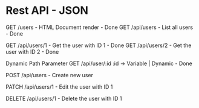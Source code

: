 # Rest API - JSON

GET /users - HTML Document render - Done
GET /api/users - List all users - Done

GET /api/users/1 - Get the user with ID 1 - Done
GET /api/users/2 - Get the user with ID 2 - Done

Dynamic Path Parameter
GET /api/user/:id 
:id -> Variable | Dynamic - Done

POST /api/users - Create new user

PATCH /api/users/1 - Edit the user with ID 1

DELETE /api/users/1 - Delete the user with ID 1